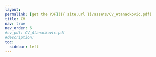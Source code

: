```yaml
---
layout: 
permalink: [get the PDF]({{ site.url }}/assets/CV_Atanackovic.pdf)
title: CV
nav: true
nav_order: 6
#cv_pdf: CV_Atanackovic.pdf
#description: 
toc:
  sidebar: left
---
```

